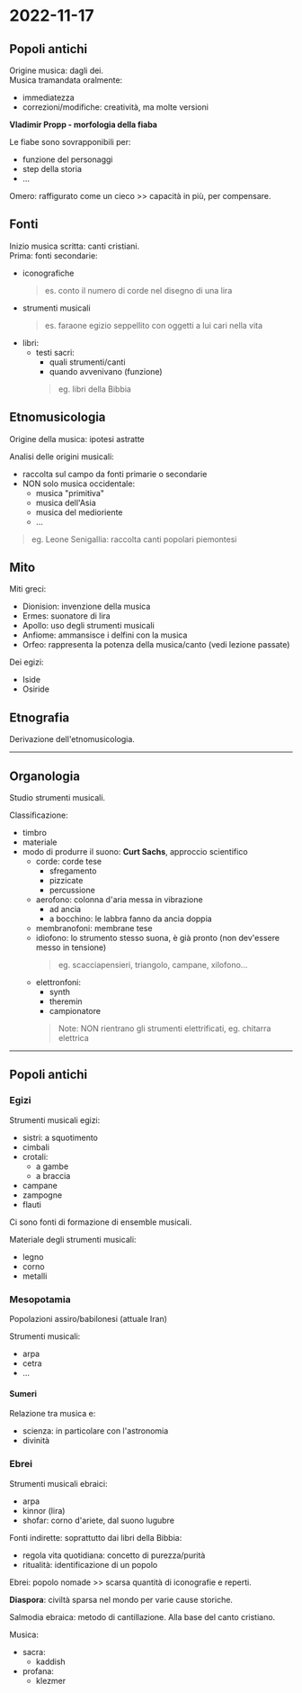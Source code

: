 # 2022-11-17

## Popoli antichi

Origine musica: dagli dei. \
Musica tramandata oralmente:
- immediatezza
- correzioni/modifiche: creatività, ma molte versioni

**Vladimir Propp - morfologia della fiaba**

Le fiabe sono sovrapponibili per:
- funzione del personaggi
- step della storia
- …

Omero: raffigurato come un cieco >> capacità in più, per compensare.

## Fonti

Inizio musica scritta: canti cristiani. \
Prima: fonti secondarie:
- iconografiche
    > es. conto il numero di corde nel disegno di una lira
- strumenti musicali
    > es. faraone egizio seppellito con oggetti a lui cari nella vita
- libri:
    + testi sacri:
        - quali strumenti/canti
        - quando avvenivano (funzione)
        > eg. libri della Bibbia

## Etnomusicologia

Origine della musica: ipotesi astratte

Analisi delle origini musicali:
- raccolta sul campo da fonti primarie o secondarie
- NON solo musica occidentale:
    + musica "primitiva"
    + musica dell'Asia
    + musica del medioriente
    + …
> eg. Leone Senigallia: raccolta canti popolari piemontesi

## Mito

Miti greci:
- Dionision: invenzione della musica
- Ermes: suonatore di lira
- Apollo: uso degli strumenti musicali
- Anfiome: ammansisce i delfini con la musica
- Orfeo: rappresenta la potenza della musica/canto (vedi lezione passate)

Dei egizi:
- Iside
- Osiride

## Etnografia

Derivazione dell'etnomusicologia.

---

## Organologia

Studio strumenti musicali.

Classificazione:
- timbro
- materiale
- modo di produrre il suono: **Curt Sachs**, approccio scientifico
    + corde: corde tese
        - sfregamento
        - pizzicate
        - percussione
    + aerofono: colonna d'aria messa in vibrazione
        - ad ancia
        - a bocchino: le labbra fanno da ancia doppia
    + membranofoni: membrane tese
    + idiofono: lo strumento stesso suona, è già pronto (non dev'essere messo in tensione)
        > eg. scacciapensieri, triangolo, campane, xilofono...
    + elettronfoni:
        - synth
        - theremin
        - campionatore
        > Note: NON rientrano gli strumenti elettrificati, eg. chitarra elettrica

---

## Popoli antichi

### Egizi

Strumenti musicali egizi:
- sistri: a squotimento
- cimbali
- crotali:
    + a gambe
    + a braccia
- campane
- zampogne
- flauti

Ci sono fonti di formazione di ensemble musicali.

Materiale degli strumenti musicali:
- legno
- corno
- metalli

### Mesopotamia

Popolazioni assiro/babilonesi (attuale Iran)

Strumenti musicali:
- arpa
- cetra
- …

#### Sumeri

Relazione tra musica e:
- scienza: in particolare con l'astronomia
- divinità

### Ebrei

Strumenti musicali ebraici:
- arpa
- kinnor (lira)
- shofar: corno d'ariete, dal suono lugubre

Fonti indirette: soprattutto dai libri della Bibbia:
- regola vita quotidiana: concetto di purezza/purità
- ritualità: identificazione di un popolo

Ebrei: popolo nomade >> scarsa quantità di iconografie e reperti.

**Diaspora**: civiltà sparsa nel mondo per varie cause storiche.

Salmodia ebraica: metodo di cantillazione. Alla base del canto cristiano.

Musica:
- sacra:
    + kaddish
- profana:
    + klezmer